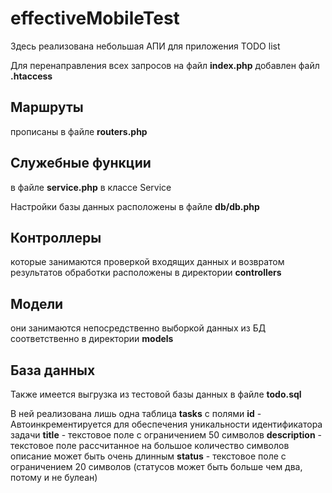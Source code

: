 # effectiveMobileTest

Здесь реализована небольшая АПИ для приложения TODO list

Для перенаправления всех запросов на файл **index.php** добавлен файл **.htaccess**

## Маршруты 
прописаны в файле **routers.php**

## Служебные функции  
в файле **service.php** в классе Service

Настройки базы данных расположены в файле **db/db.php**

## Контроллеры 
которые занимаются проверкой входящих данных и возвратом результатов обработки расположены в директории **controllers**

## Модели 
они занимаются непосредственно выборкой данных из БД соответственно в директории **models**

## База данных
Также имеется выгрузка из тестовой базы данных в файле **todo.sql**

В ней реализована лишь одна таблица **tasks** с полями 
**id** - Автоинкрементируется для обеспечения уникальности идентификатора задачи
**title** - текстовое поле с ограничением 50 символов
**description** - текстовое поле рассчитанное на большое количество символов описание может быть очень длинным
**status** - текстовое поле с ограничением 20 символов (статусов может быть больше чем два, потому и не булеан)